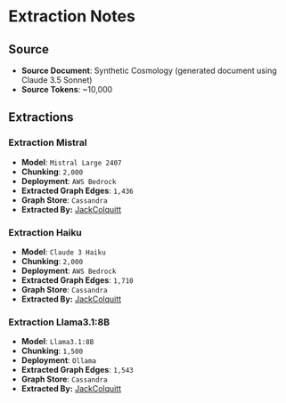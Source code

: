 # Extraction Notes

## Source

- **Source Document**: Synthetic Cosmology (generated document using Claude 3.5 Sonnet)
- **Source Tokens**: ~10,000

## Extractions

### Extraction Mistral

- **Model**: `Mistral Large 2407`
- **Chunking**: `2,000`
- **Deployment**: `AWS Bedrock`
- **Extracted Graph Edges**: `1,436`
- **Graph Store**: `Cassandra`
- **Extracted By:** [JackColquitt](https://github.com/JackColquitt)

### Extraction Haiku

- **Model**: `Claude 3 Haiku`
- **Chunking**: `2,000`
- **Deployment**: `AWS Bedrock`
- **Extracted Graph Edges**: `1,710`
- **Graph Store**: `Cassandra`
- **Extracted By:** [JackColquitt](https://github.com/JackColquitt)

### Extraction Llama3.1:8B

- **Model**: `Llama3.1:8B`
- **Chunking**: `1,500`
- **Deployment**: `Ollama`
- **Extracted Graph Edges**: `1,543`
- **Graph Store**: `Cassandra`
- **Extracted By:** [JackColquitt](https://github.com/JackColquitt)
